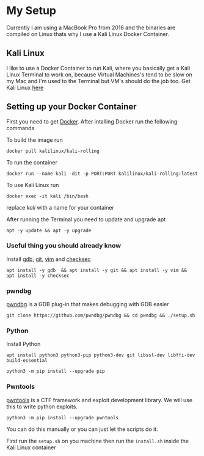 # My Setup

Currently I am using a MacBook Pro from 2016 and the binaries are compiled on Linux thats why I use a Kali Linux Docker Container.

## Kali Linux
I like to use a Docker Container to run Kali, where you basically get a Kali Linux Terminal to work on, because Virtual Machines's tend to be slow on my Mac and I'm used to the Terminal but VM's should do the job too.
Get Kali Linux [here](https://www.kali.org/get-kali/#kali-platforms)

## Setting up your Docker Container
First you need to get [Docker](https://www.docker.com).
After intalling Docker run the following commands

To build the image run

```
docker pull kalilinux/kali-rolling 
```

To run the container
```
docker run --name kali -dit -p PORT:PORT kalilinux/kali-rolling:latest
```
To use Kali Linux run
```    
docker exec -it kali /bin/bash 
```

replace *kali* with a name for your container

After running the Terminal you need to update and upgrade apt
```
apt -y update && apt -y upgrade
```
### Useful thing you should already know
Install [gdb](https://www.sourceware.org/gdb/), [git](https://git-scm.com), [vim](https://www.vim.org) and [checksec](https://github.com/slimm609/checksec.sh)
```
apt install -y gdb  && apt install -y git && apt install -y vim &&  apt install -y checksec
```
### pwndbg
[pwndbg](https://github.com/pwndbg) is a GDB plug-in that makes debugging with GDB easier
```
git clone https://github.com/pwndbg/pwndbg && cd pwndbg && ./setup.sh
```


### Python
Install Python
```
apt install python3 python3-pip python3-dev git libssl-dev libffi-dev build-essential 
```
```
python3 -m pip install --upgrade pip 
```

### Pwntools
[pwntools](https://docs.pwntools.com/en/stable/) is a CTF framework and exploit development library. We will use this to write python exploits.
```
python3 -m pip install --upgrade pwntools
```
You can do this manually or you can just let the scripts do it.

First run the `setup.sh` on you machine then run the `install.sh` inside the Kali Linux container